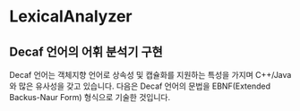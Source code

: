 # LexicalAnalyzer
## Decaf 언어의 어휘 분석기 구현

Decaf 언어는 객체지향 언어로 상속성 및 캡슐화를 지원하는 특성을 가지며 C++/Java와 많은
유사성을 갖고 있습니다. 다음은 Decaf 언어의 문법을 EBNF(Extended Backus-Naur Form)
형식으로 기술한 것입니다.
